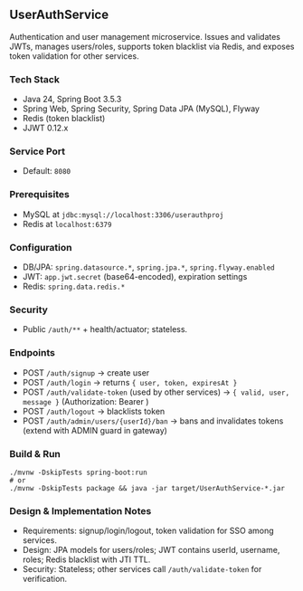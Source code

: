 ## UserAuthService

Authentication and user management microservice. Issues and validates JWTs, manages users/roles, supports token blacklist via Redis, and exposes token validation for other services.

### Tech Stack
- Java 24, Spring Boot 3.5.3
- Spring Web, Spring Security, Spring Data JPA (MySQL), Flyway
- Redis (token blacklist)
- JJWT 0.12.x

### Service Port
- Default: `8080`

### Prerequisites
- MySQL at `jdbc:mysql://localhost:3306/userauthproj`
- Redis at `localhost:6379`

### Configuration
- DB/JPA: `spring.datasource.*`, `spring.jpa.*`, `spring.flyway.enabled`
- JWT: `app.jwt.secret` (base64-encoded), expiration settings
- Redis: `spring.data.redis.*`

### Security
- Public `/auth/**` + health/actuator; stateless.

### Endpoints
- POST `/auth/signup` → create user
- POST `/auth/login` → returns `{ user, token, expiresAt }`
- POST `/auth/validate-token` (used by other services) → `{ valid, user, message }` (Authorization: Bearer <token>)
- POST `/auth/logout` → blacklists token
- POST `/auth/admin/users/{userId}/ban` → bans and invalidates tokens (extend with ADMIN guard in gateway)

### Build & Run
```
./mvnw -DskipTests spring-boot:run
# or
./mvnw -DskipTests package && java -jar target/UserAuthService-*.jar
```

### Design & Implementation Notes
- Requirements: signup/login/logout, token validation for SSO among services.
- Design: JPA models for users/roles; JWT contains userId, username, roles; Redis blacklist with JTI TTL.
- Security: Stateless; other services call `/auth/validate-token` for verification.


